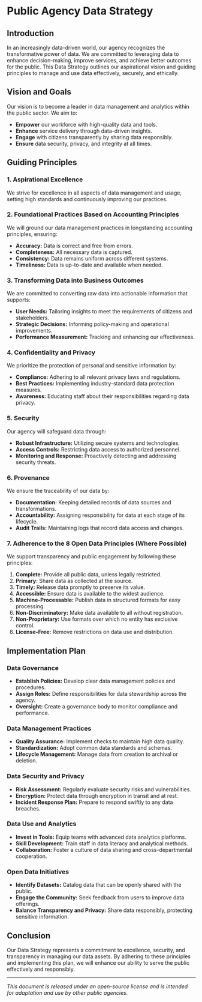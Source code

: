 # Public Agency Data Strategy

## Introduction

In an increasingly data-driven world, our agency recognizes the transformative power of data. We are committed to leveraging data to enhance decision-making, improve services, and achieve better outcomes for the public. This Data Strategy outlines our aspirational vision and guiding principles to manage and use data effectively, securely, and ethically.

## Vision and Goals

Our vision is to become a leader in data management and analytics within the public sector. We aim to:

- **Empower** our workforce with high-quality data and tools.
- **Enhance** service delivery through data-driven insights.
- **Engage** with citizens transparently by sharing data responsibly.
- **Ensure** data security, privacy, and integrity at all times.

## Guiding Principles

### 1. Aspirational Excellence

We strive for excellence in all aspects of data management and usage, setting high standards and continuously improving our practices.

### 2. Foundational Practices Based on Accounting Principles

We will ground our data management practices in longstanding accounting principles, ensuring:

- **Accuracy:** Data is correct and free from errors.
- **Completeness:** All necessary data is captured.
- **Consistency:** Data remains uniform across different systems.
- **Timeliness:** Data is up-to-date and available when needed.

### 3. Transforming Data into Business Outcomes

We are committed to converting raw data into actionable information that supports:

- **User Needs:** Tailoring insights to meet the requirements of citizens and stakeholders.
- **Strategic Decisions:** Informing policy-making and operational improvements.
- **Performance Measurement:** Tracking and enhancing our effectiveness.

### 4. Confidentiality and Privacy

We prioritize the protection of personal and sensitive information by:

- **Compliance:** Adhering to all relevant privacy laws and regulations.
- **Best Practices:** Implementing industry-standard data protection measures.
- **Awareness:** Educating staff about their responsibilities regarding data privacy.

### 5. Security

Our agency will safeguard data through:

- **Robust Infrastructure:** Utilizing secure systems and technologies.
- **Access Controls:** Restricting data access to authorized personnel.
- **Monitoring and Response:** Proactively detecting and addressing security threats.

### 6. Provenance

We ensure the traceability of our data by:

- **Documentation:** Keeping detailed records of data sources and transformations.
- **Accountability:** Assigning responsibility for data at each stage of its lifecycle.
- **Audit Trails:** Maintaining logs that record data access and changes.

### 7. Adherence to the 8 Open Data Principles (Where Possible)

We support transparency and public engagement by following these principles:

1. **Complete:** Provide all public data, unless legally restricted.
2. **Primary:** Share data as collected at the source.
3. **Timely:** Release data promptly to preserve its value.
4. **Accessible:** Ensure data is available to the widest audience.
5. **Machine-Processable:** Publish data in structured formats for easy processing.
6. **Non-Discriminatory:** Make data available to all without registration.
7. **Non-Proprietary:** Use formats over which no entity has exclusive control.
8. **License-Free:** Remove restrictions on data use and distribution.

## Implementation Plan

### Data Governance

- **Establish Policies:** Develop clear data management policies and procedures.
- **Assign Roles:** Define responsibilities for data stewardship across the agency.
- **Oversight:** Create a governance body to monitor compliance and performance.

### Data Management Practices

- **Quality Assurance:** Implement checks to maintain high data quality.
- **Standardization:** Adopt common data standards and schemas.
- **Lifecycle Management:** Manage data from creation to archival or deletion.

### Data Security and Privacy

- **Risk Assessment:** Regularly evaluate security risks and vulnerabilities.
- **Encryption:** Protect data through encryption in transit and at rest.
- **Incident Response Plan:** Prepare to respond swiftly to any data breaches.

### Data Use and Analytics

- **Invest in Tools:** Equip teams with advanced data analytics platforms.
- **Skill Development:** Train staff in data literacy and analytical methods.
- **Collaboration:** Foster a culture of data sharing and cross-departmental cooperation.

### Open Data Initiatives

- **Identify Datasets:** Catalog data that can be openly shared with the public.
- **Engage the Community:** Seek feedback from users to improve data offerings.
- **Balance Transparency and Privacy:** Share data responsibly, protecting sensitive information.

## Conclusion

Our Data Strategy represents a commitment to excellence, security, and transparency in managing our data assets. By adhering to these principles and implementing this plan, we will enhance our ability to serve the public effectively and responsibly.

---

*This document is released under an open-source license and is intended for adaptation and use by other  public agencies.*